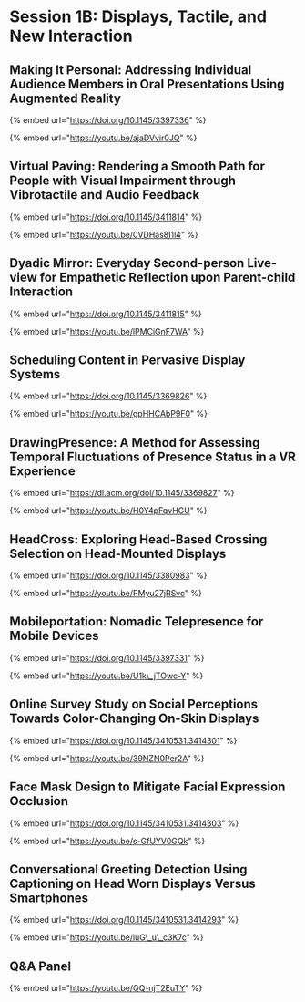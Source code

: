 # Session 1B: Displays, Tactile, and New Interaction

## Making It Personal: Addressing Individual Audience Members in Oral Presentations Using Augmented Reality

{% embed url="https://doi.org/10.1145/3397336" %}

{% embed url="https://youtu.be/ajaDVvir0JQ" %}

## Virtual Paving: Rendering a Smooth Path for People with Visual Impairment through Vibrotactile and Audio Feedback

{% embed url="https://doi.org/10.1145/3411814" %}

{% embed url="https://youtu.be/0VDHas8I1l4" %}

## Dyadic Mirror: Everyday Second-person Live-view for Empathetic Reflection upon Parent-child Interaction

{% embed url="https://doi.org/10.1145/3411815" %}

{% embed url="https://youtu.be/lPMCiGnF7WA" %}

## Scheduling Content in Pervasive Display Systems

{% embed url="https://doi.org/10.1145/3369826" %}

{% embed url="https://youtu.be/gpHHCAbP9F0" %}

## DrawingPresence: A Method for Assessing Temporal Fluctuations of Presence Status in a VR Experience

{% embed url="https://dl.acm.org/doi/10.1145/3369827" %}

{% embed url="https://youtu.be/H0Y4pFqvHGU" %}

## HeadCross: Exploring Head-Based Crossing Selection on Head-Mounted Displays

{% embed url="https://doi.org/10.1145/3380983" %}

{% embed url="https://youtu.be/PMyu27jRSvc" %}

## Mobileportation: Nomadic Telepresence for Mobile Devices

{% embed url="https://doi.org/10.1145/3397331" %}

{% embed url="https://youtu.be/U1k\_jTOwc-Y" %}

## Online Survey Study on Social Perceptions Towards Color-Changing On-Skin Displays

{% embed url="https://doi.org/10.1145/3410531.3414301" %}

{% embed url="https://youtu.be/39NZN0Per2A" %}

## Face Mask Design to Mitigate Facial Expression Occlusion

{% embed url="https://doi.org/10.1145/3410531.3414303" %}

{% embed url="https://youtu.be/s-GfUYV0GQk" %}

## Conversational Greeting Detection Using Captioning on Head Worn Displays Versus Smartphones

{% embed url="https://doi.org/10.1145/3410531.3414293" %}

{% embed url="https://youtu.be/luG\_u\_c3K7c" %}

## Q&A Panel

{% embed url="https://youtu.be/QQ-njT2EuTY" %}




